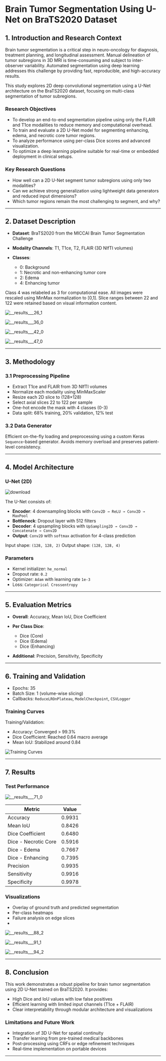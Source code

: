 # Brain Tumor Segmentation Using U-Net on BraTS2020 Dataset

## 1. Introduction and Research Context

Brain tumor segmentation is a critical step in neuro-oncology for diagnosis, treatment planning, and longitudinal assessment. Manual delineation of tumor subregions in 3D MRI is time-consuming and subject to inter-observer variability. Automated segmentation using deep learning addresses this challenge by providing fast, reproducible, and high-accuracy results.

This study explores 2D deep convolutional segmentation using a U-Net architecture on the BraTS2020 dataset, focusing on multi-class segmentation of tumor subregions.

### Research Objectives

* To develop an end-to-end segmentation pipeline using only the FLAIR and T1ce modalities to reduce memory and computational overhead.
* To train and evaluate a 2D U-Net model for segmenting enhancing, edema, and necrotic core tumor regions.
* To analyze performance using per-class Dice scores and advanced visualization.
* To optimize a deep learning pipeline suitable for real-time or embedded deployment in clinical setups.

### Key Research Questions

* How well can a 2D U-Net segment tumor subregions using only two modalities?
* Can we achieve strong generalization using lightweight data generators and reduced input dimensions?
* Which tumor regions remain the most challenging to segment, and why?

---

## 2. Dataset Description

* **Dataset**: BraTS2020 from the MICCAI Brain Tumor Segmentation Challenge
* **Modality Channels**: T1, T1ce, T2, FLAIR (3D NIfTI volumes)
* **Classes**:

  * 0: Background
  * 1: Necrotic and non-enhancing tumor core
  * 2: Edema
  * 4: Enhancing tumor

Class 4 was relabeled as 3 for computational ease. All images were rescaled using MinMax normalization to \[0,1]. Slice ranges between 22 and 122 were retained based on visual information content.

![__results___26_1](https://github.com/user-attachments/assets/ca750876-9167-4571-bddc-ea43c6a0f3d3)

![__results___36_0](https://github.com/user-attachments/assets/24f6ca2e-5de4-4ef4-9ce6-c99cecf885f3)

![__results___42_0](https://github.com/user-attachments/assets/a9f5eeaa-85f8-4476-bc3a-0d80beb7cd0d)

![__results___47_0](https://github.com/user-attachments/assets/58e22fc6-dfd6-4085-a301-d5341772e73b)

---

## 3. Methodology

### 3.1 Preprocessing Pipeline

* Extract T1ce and FLAIR from 3D NIfTI volumes
* Normalize each modality using MinMaxScaler
* Resize each 2D slice to (128×128)
* Select axial slices 22 to 122 per sample
* One-hot encode the mask with 4 classes (0-3)
* Data split: 68% training, 20% validation, 12% test

### 3.2 Data Generator

Efficient on-the-fly loading and preprocessing using a custom Keras `Sequence`-based generator. Avoids memory overload and preserves patient-level consistency.

---

## 4. Model Architecture

### U-Net (2D)
![download](https://github.com/user-attachments/assets/689ed35d-aac7-4ba3-a7f5-20d75a031b04)

The U-Net consists of:

* **Encoder**: 4 downsampling blocks with `Conv2D → ReLU → Conv2D → MaxPool`
* **Bottleneck**: Dropout layer with 512 filters
* **Decoder**: 4 upsampling blocks with `UpSampling2D → Conv2D → Concatenate → Conv2D`
* **Output**: `Conv2D` with `softmax` activation for 4-class prediction

Input shape: `(128, 128, 2)`
Output shape: `(128, 128, 4)`

### Parameters

* Kernel initializer: `he_normal`
* Dropout rate: `0.2`
* Optimizer: `Adam` with learning rate `1e-3`
* Loss: `Categorical Crossentropy`

---

## 5. Evaluation Metrics

* **Overall**: Accuracy, Mean IoU, Dice Coefficient
* **Per Class Dice**:

  * Dice (Core)
  * Dice (Edema)
  * Dice (Enhancing)
* **Additional**: Precision, Sensitivity, Specificity

---

## 6. Training and Validation

* Epochs: 35
* Batch Size: 1 (volume-wise slicing)
* Callbacks: `ReduceLROnPlateau`, `ModelCheckpoint`, `CSVLogger`

### Training Curves

Training/Validation:

* Accuracy: Converged > 99.3%
* Dice Coefficient: Reached 0.64 macro average
* Mean IoU: Stabilized around 0.84

![Training Curves](attached_curve_example.png)

---

## 7. Results

### Test Performance
![__results___71_0](https://github.com/user-attachments/assets/d5bfc021-580a-4f17-adba-ff43da1bebd9)

| Metric               | Value  |
| -------------------- | ------ |
| Accuracy             | 0.9931 |
| Mean IoU             | 0.8426 |
| Dice Coefficient     | 0.6480 |
| Dice - Necrotic Core | 0.5916 |
| Dice - Edema         | 0.7667 |
| Dice - Enhancing     | 0.7395 |
| Precision            | 0.9935 |
| Sensitivity          | 0.9916 |
| Specificity          | 0.9978 |

### Visualizations

* Overlay of ground truth and predicted segmentation
* Per-class heatmaps
* Failure analysis on edge slices
* 
![__results___88_2](https://github.com/user-attachments/assets/63b4b6cb-3f78-41e1-b38b-9d5c9977b7dc)

![__results___91_1](https://github.com/user-attachments/assets/da3ebb26-57b0-4a62-9e14-30e5513827a0)

![__results___94_2](https://github.com/user-attachments/assets/cb1e605d-8afc-4dc7-8ead-6fbd200adeca)

---

## 8. Conclusion

This work demonstrates a robust pipeline for brain tumor segmentation using 2D U-Net trained on BraTS2020. It provides:

* High Dice and IoU values with low false positives
* Efficient learning with limited input channels (T1ce + FLAIR)
* Clear interpretability through modular architecture and visualizations

### Limitations and Future Work

* Integration of 3D U-Net for spatial continuity
* Transfer learning from pre-trained medical backbones
* Post-processing using CRFs or edge refinement techniques
* Real-time implementation on portable devices

---

